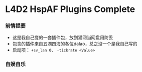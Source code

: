 # L4D2 HspAF Plugins Complete

### 前情提要
* 这是我自己搓的一套插件包，放到猫网当网盘用防丢
* 包含的插件来自五湖四海的各位dalao，总之没一个是我自己写的
* 启动项： `+sv_lan 0`、 `-tickrate <Value>`

### 自娱自乐
